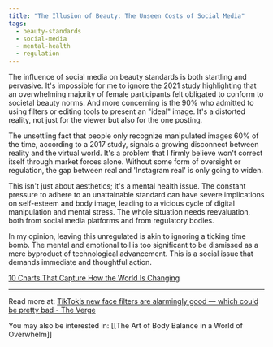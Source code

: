 ```yaml
---
title: "The Illusion of Beauty: The Unseen Costs of Social Media"
tags:
  - beauty-standards
  - social-media
  - mental-health
  - regulation
---
```

The influence of social media on beauty standards is both startling and pervasive. It's impossible for me to ignore the 2021 study highlighting that an overwhelming majority of female participants felt obligated to conform to societal beauty norms. And more concerning is the 90% who admitted to using filters or editing tools to present an "ideal" image. It's a distorted reality, not just for the viewer but also for the one posting.

The unsettling fact that people only recognize manipulated images 60% of the time, according to a 2017 study, signals a growing disconnect between reality and the virtual world. It's a problem that I firmly believe won't correct itself through market forces alone. Without some form of oversight or regulation, the gap between real and 'Instagram real' is only going to widen.

This isn't just about aesthetics; it's a mental health issue. The constant pressure to adhere to an unattainable standard can have severe implications on self-esteem and body image, leading to a vicious cycle of digital manipulation and mental stress. The whole situation needs reevaluation, both from social media platforms and from regulatory bodies.

In my opinion, leaving this unregulated is akin to ignoring a ticking time bomb. The mental and emotional toll is too significant to be dismissed as a mere byproduct of technological advancement. This is a social issue that demands immediate and thoughtful action.

[10 Charts That Capture How the World Is Changing](https://www.digitalnative.tech/p/10-charts-that-capture-how-the-world-e63?utm_source=brainpint&utm_medium=email&utm_campaign=career_sampling&utm_term=2023-04-17)

----

Read more at: [TikTok’s new face filters are alarmingly good — which could be pretty bad - The Verge](https://www.theverge.com/2023/3/2/23621751/bold-glamour-tiktok-face-filter-beauty-ai-ar-body-dismorphia?curator=MediaREDEF)

You may also be interested in: [[The Art of Body Balance in a World of Overwhelm]]